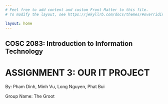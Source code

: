 ```yaml
---
# Feel free to add content and custom Front Matter to this file.
# To modify the layout, see https://jekyllrb.com/docs/themes/#overriding-theme-defaults

layout: home
---
```


## COSC 2083: Introduction to Information Technology

# ASSIGNMENT 3: OUR IT PROJECT

By: Pham Dinh, Minh Vu, Long Nguyen, Phat Bui

Group Name: The Groot


